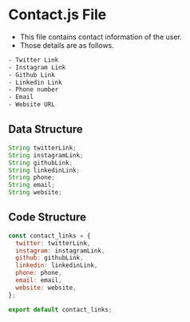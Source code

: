# Contact.js File

- This file contains contact information of the user.
- Those details are as follows.

```txt
- Twitter Link
- Instagram Link
- Github Link
- Linkedin Link
- Phone number
- Email
- Website URL
```

## Data Structure

```js
String twitterLink;
String instagramLink;
String githubLink;
String linkedinLink;
String phone;
String email;
String website;
```

## Code Structure

```js
const contact_links = {
  twitter: twitterLink,
  instagram: instagramLink,
  github: githubLink,
  linkedin: linkedinLink,
  phone: phone,
  email: email,
  website: website,
};

export default contact_links;
```
